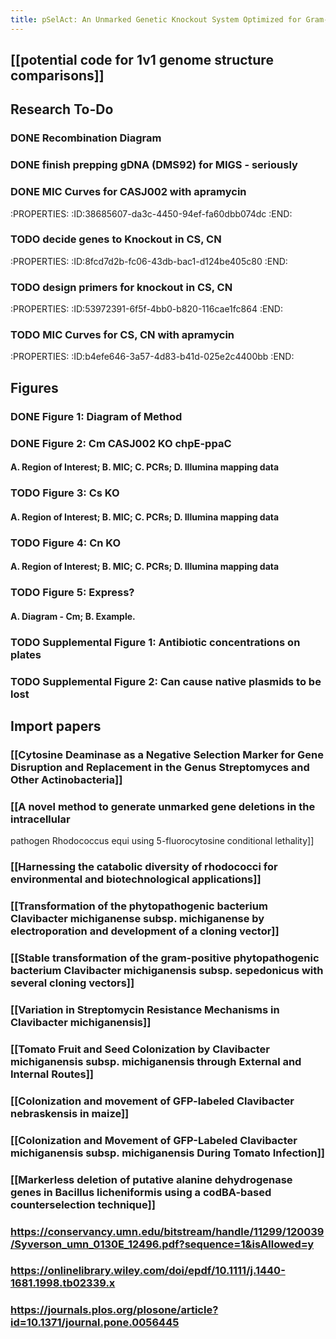 ```yaml
---
title: pSelAct: An Unmarked Genetic Knockout System Optimized for Gram-positive bacteria of the Clavibacter genus
---
```


## [[potential code for 1v1 genome structure comparisons]]

## **Research To-Do**
### DONE Recombination Diagram 

### DONE finish prepping gDNA (DMS92) for MIGS - seriously

### DONE MIC Curves for CASJ002 with apramycin
:PROPERTIES:
:ID:38685607-da3c-4450-94ef-fa60dbb074dc
:END:

### TODO decide genes to Knockout in CS, CN
:PROPERTIES:
:ID:8fcd7d2b-fc06-43db-bac1-d124be405c80
:END:

### TODO design primers for knockout in CS, CN
:PROPERTIES:
:ID:53972391-6f5f-4bb0-b820-116cae1fc864
:END:

### TODO MIC Curves for CS, CN with apramycin
:PROPERTIES:
:ID:b4efe646-3a57-4d83-b41d-025e2c4400bb
:END:

## 

## **Figures**
### DONE Figure 1: Diagram of Method

### DONE Figure 2: Cm CASJ002 KO chpE-ppaC
#### A. Region of Interest; B. MIC; C. PCRs; D. Illumina mapping data

### TODO Figure 3: Cs KO
#### A. Region of Interest; B. MIC; C. PCRs; D. Illumina mapping data

### TODO Figure 4: Cn KO
#### A. Region of Interest; B. MIC; C. PCRs; D. Illumina mapping data

### TODO Figure 5: Express?
#### A. Diagram - Cm; B. Example.

### TODO Supplemental Figure 1: Antibiotic concentrations on plates

### TODO Supplemental Figure 2: Can cause native plasmids to be lost

## 

## **Import papers**
### [[Cytosine Deaminase as a Negative Selection Marker for Gene Disruption and Replacement in the Genus Streptomyces and Other Actinobacteria]]

### [[A novel method to generate unmarked gene deletions in the intracellular 
pathogen Rhodococcus equi using 5-fluorocytosine conditional lethality]]

### [[Harnessing the catabolic diversity of rhodococci for environmental and biotechnological applications]]

### 

### [[Transformation of the phytopathogenic bacterium Clavibacter michiganense subsp. michiganense by electroporation and development of a cloning vector]]

### [[Stable transformation of the gram-positive phytopathogenic bacterium Clavibacter michiganensis subsp. sepedonicus with several cloning vectors]]

### [[Variation in Streptomycin Resistance Mechanisms in Clavibacter michiganensis]]

### [[Tomato Fruit and Seed Colonization by Clavibacter michiganensis subsp. michiganensis through External and Internal Routes]]

### [[Colonization and movement of GFP-labeled Clavibacter nebraskensis in maize]]

### [[Colonization and Movement of GFP-Labeled Clavibacter michiganensis subsp. michiganensis During Tomato Infection]]

### [[Markerless deletion of putative alanine dehydrogenase genes in __Bacillus licheniformis__ using a  __codBA__-based counterselection technique]]

### https://conservancy.umn.edu/bitstream/handle/11299/120039/Syverson_umn_0130E_12496.pdf?sequence=1&isAllowed=y

### https://onlinelibrary.wiley.com/doi/epdf/10.1111/j.1440-1681.1998.tb02339.x

### https://journals.plos.org/plosone/article?id=10.1371/journal.pone.0056445
